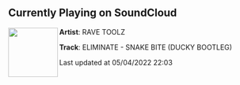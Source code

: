 ## Currently Playing on SoundCloud

[<img align="left" width="100" src="https://i1.sndcdn.com/artworks-000273425570-5n10mo-t500x500.jpg">](https://soundcloud.com/ravetoolz/sn4k3-b1t3-1)

**Artist**: RAVE TOOLZ 

**Track**: ELIMINATE - SNAKE BITE (DUCKY BOOTLEG)

Last updated at 05/04/2022 22:03
